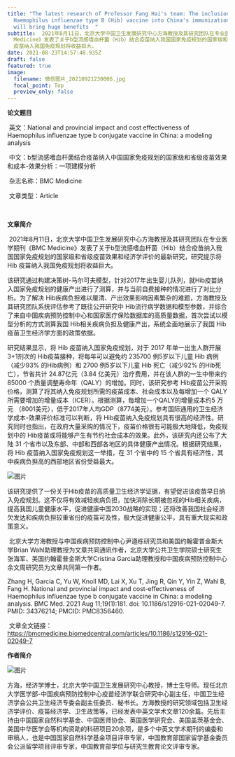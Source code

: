 ```yaml
---
title: "The latest research of Professor Fang Hai's team: The inclusion of
  Haemophilus influenzae type B (Hib) vaccine into China's immunization program
  will bring huge benefits  "
subtitle:  2021年8月11日，北京大学中国卫生发展研究中心方海教授及其研究团队在专业医学期刊《BMC
  Medicine》发表了关于b型流感嗜血杆菌（Hib）结合疫苗纳入我国国家免疫规划的国家级和省级疫苗效果和经济学评价的最新研究，研究提示将 Hib
  疫苗纳入我国免疫规划将收益巨大。
date: 2021-08-23T14:57:48.935Z
draft: false
featured: true
image:
  filename: 微信图片_20210921230006.jpg
  focal_point: Top
  preview_only: false
---
```

**论文题目**

 英文：National and provincial impact and cost effectiveness of Haemophilus influenzae type b conjugate vaccine in China: a modeling analysis

 中文：b型流感嗜血杆菌结合疫苗纳入中国国家免疫规划的国家级和省级疫苗效果和成本-效果分析：一项建模分析

 杂志名称：BMC Medicine

 文章类型：Article

 

**文章简介**

 2021年8月11日，北京大学中国卫生发展研究中心方海教授及其研究团队在专业医学期刊《BMC Medicine》发表了关于b型流感嗜血杆菌（Hib）结合疫苗纳入我国国家免疫规划的国家级和省级疫苗效果和经济学评价的最新研究，研究提示将 Hib 疫苗纳入我国免疫规划将收益巨大。

该研究通过构建决策树-马尔可夫模型，针对2017年出生婴儿队列，就Hib疫苗纳入国家免疫规划的健康产出进行了测算，并与当前自费接种的情况进行了对比分析。为了解决 Hib疾病负担难以厘清、产出效果影响因素繁杂的难题，方海教授及其研究团队系统评估参考了既往公开研究中 Hib流行病学数据和模型参数，并综合了来自中国疾病预防控制中心和国家医疗保险数据库的高质量数据，首次尝试以模型分析的方式测算我国 Hib相关疾病负担及健康产出，系统全面地展示了我国 Hib 疫苗卫生经济学方面的政策依据。

研究结果显示，将 Hib 疫苗纳入国家免疫规划，对于 2017 年单一出生人群开展3+1剂次的 Hib疫苗接种，将每年可以避免约 235700 例5岁以下儿童 Hib 病例（减少93% 的Hib病例）和 2700 例5岁以下儿童 Hib 死亡（减少92% 的Hib死亡），节省共计 24.87亿元（3.84 亿美元）治疗费用，并在该人群的一生中带来约 85000 个质量调整寿命年（QALY）的增加。同时，该研究参考 Hib疫苗公开采购价格，测算了将其纳入免疫规划所需的疫苗成本、社会成本以及每增加一个 QALY所需要增加的增量成本（ICER）。根据测算，每增加一个QALY的增量成本约5 万元 （8001美元），低于2017年人均GDP（8774美元）。参考国际通用的卫生经济学成本-效果评价标准可以判断，将 Hib疫苗纳入免疫规划具有很高的经济性。研究同时也指出，在政府大量采购的情况下，疫苗价格很有可能极大地降低，免疫规划中的 Hib疫苗或将能够产生有节约社会成本的效果。此外，该研究内还公布了大陆 31 个省市以及东部、中部和西部各地区的具体健康产出情况。根据研究结果，将 Hib 疫苗纳入国家免疫规划这一举措，在 31 个省中的 15 个省具有经济性，其中疾病负担高的西部地区省份受益最大。



![图片](https://mmbiz.qpic.cn/mmbiz_png/iaFbjHZ1liadm9jRTJZ2LPfhibX8P74wdbABayBXbwRpnFdibJx26Kia6p38MiaSFRJDXgaxf8r22lx45xYcIIh6ib2YQ/640?wx_fmt=png&tp=webp&wxfrom=5&wx_lazy=1&wx_co=1)

该研究提供了一份关于Hib疫苗的高质量卫生经济学证据，有望促进该疫苗早日纳入免疫规划。这不仅将有效减轻疾病负担，加快消除长期被忽视的Hib相关疾病，提高我国儿童健康水平，促进健康中国2030战略的实现；还将改善我国社会经济欠发达和疾病负担较重省份的疫苗可及性，极大促进健康公平，具有重大现实和政策意义。

 北京大学方海教授与中国疾病预防控制中心尹遵栋研究员和美国约翰霍普金斯大学Brian Wahl助理教授为文章共同通讯作者，北京大学公共卫生学院硕士研究生张海军、美国约翰霍普金斯大学Cristina Garcia助理教授和中国疾病预防控制中心余文周研究员为文章共同第一作者。

Zhang H, Garcia C, Yu W, Knoll MD, Lai X, Xu T, Jing R, Qin Y, Yin Z, Wahl B, Fang H. National and provincial impact and cost-effectiveness of Haemophilus influenzae type b conjugate vaccine in China: a modeling analysis. BMC Med. 2021 Aug 11;19(1):181. doi: 10.1186/s12916-021-02049-7. PMID: 34376214; PMCID: PMC8356460.

 文章全文链接：https://bmcmedicine.biomedcentral.com/articles/10.1186/s12916-021-02049-7

**作者简介**

![图片](https://mmbiz.qpic.cn/mmbiz_jpg/iaFbjHZ1liadm9jRTJZ2LPfhibX8P74wdbASxRovZqp7ES6az4c6c0mLibmPiaTSGBKGLNiaZWibHRrKuuoZAXsusWZkQ/640?wx_fmt=jpeg&tp=webp&wxfrom=5&wx_lazy=1&wx_co=1)

方海，经济学博士，北京大学中国卫生发展研究中心教授，博士生导师。现任北京大学医学部-中国疾病预防控制中心疫苗经济学联合研究中心副主任，中国卫生经济学会公共卫生经济专委会副主任委员、秘书长。方海教授的研究领域包括卫生经济学评价、疫苗经济学、卫生政策等，已经发表中英文学术文章120余篇。先后主持由中国国家自然科学基金、中国医师协会、英国医学研究会、美国盖茨基金会、美国中华医学会等机构资助的科研项目20余项，是多个中英文学术期刊的编委和审稿人，也是中国国家自然科学基金项目评审专家，中国教育部国家留学基金委员会公派留学项目评审专家，中国教育部学位与研究生教育论文评审专家。